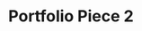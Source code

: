 ---
layout: work
title: Portfolio Piece 2
meta: Description of portfolio peice
banner: brickwall.jpg
supertitle: Portfolio Piece 2
supersub: Description of peice
goal: This will be about what the goal of my piece was.
obstacles: I will then talk about what obstacles I encountered during the process.
outcome: I will then talk about why I did what I did to accomplish the goal. And maybe what I enjoyed and didnt enjoy about the project.
images:
  - image-of-specific-portfolio-peice.jpg
  - image-of-specific-portfolio-peice.jpg
  - image-of-specific-portfolio-peice.jpg
  - image-of-specific-portfolio-peice.jpg
tags:
  - illustrator
---